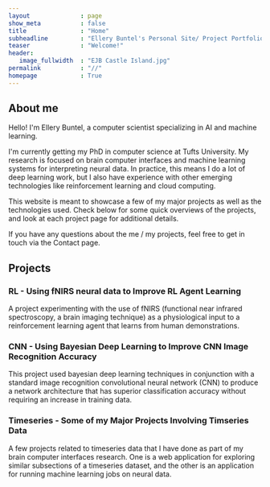 ```yaml
---
layout              : page
show_meta           : false
title               : "Home"
subheadline         : "Ellery Buntel's Personal Site/ Project Portfolio"
teaser              : "Welcome!"
header:
   image_fullwidth  : "EJB Castle Island.jpg"
permalink           : "//"
homepage            : True
---
```


## About me
Hello! I'm Ellery Buntel, a computer scientist specializing in AI and machine learning. 

I'm currently getting my PhD in computer science at Tufts University. My research is focused on brain computer interfaces and machine learning systems for interpreting neural data. In practice, this means I do a lot of deep learning work, but I also have experience with other emerging technologies like reinforcement learning and cloud computing. 

This website is meant to showcase a few of my major projects as well as the technologies used. Check below for some quick overviews of the projects, and look at each project page for additional details. 

If you have any questions about the me / my projects, feel free to get in touch via the Contact page. 

## Projects

### RL - Using fNIRS neural data to Improve RL Agent Learning
A project experimenting with the use of fNIRS (functional near infrared spectroscopy, a brain imaging technique) as a physiological input to a reinforcement learning agent that learns from human demonstrations. 

### CNN - Using Bayesian Deep Learning to Improve CNN Image Recognition Accuracy
This project used bayesian deep learning techniques in conjunction with a standard image recognition convolutional neural network (CNN) to produce a network architecture that has superior classification accuracy without requiring an increase in training data. 

### Timeseries - Some of my Major Projects Involving Timseries Data
A few projects related to timeseries data that I have done as part of my brain computer interfaces research. One is a web application for exploring similar subsections of a timeseries dataset, and the other is an application for running machine learning jobs on neural data. 
